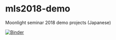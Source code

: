 # mls2018-demo
Moonlight seminar 2018 demo projects (Japanese)

[![Binder](https://mybinder.org/badge.svg)](https://mybinder.org/v2/gh/fumitoh/mls2018-demo/master?filepath=projects%2Fifrs17sim%2Fifrs17sim_ifrs_data_graph.ipnb)
